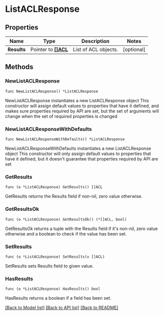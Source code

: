 # ListACLResponse

## Properties

Name | Type | Description | Notes
------------ | ------------- | ------------- | -------------
**Results** | Pointer to [**[]ACL**](ACL.md) | List of ACL objects. | [optional] 

## Methods

### NewListACLResponse

`func NewListACLResponse() *ListACLResponse`

NewListACLResponse instantiates a new ListACLResponse object
This constructor will assign default values to properties that have it defined,
and makes sure properties required by API are set, but the set of arguments
will change when the set of required properties is changed

### NewListACLResponseWithDefaults

`func NewListACLResponseWithDefaults() *ListACLResponse`

NewListACLResponseWithDefaults instantiates a new ListACLResponse object
This constructor will only assign default values to properties that have it defined,
but it doesn't guarantee that properties required by API are set

### GetResults

`func (o *ListACLResponse) GetResults() []ACL`

GetResults returns the Results field if non-nil, zero value otherwise.

### GetResultsOk

`func (o *ListACLResponse) GetResultsOk() (*[]ACL, bool)`

GetResultsOk returns a tuple with the Results field if it's non-nil, zero value otherwise
and a boolean to check if the value has been set.

### SetResults

`func (o *ListACLResponse) SetResults(v []ACL)`

SetResults sets Results field to given value.

### HasResults

`func (o *ListACLResponse) HasResults() bool`

HasResults returns a boolean if a field has been set.


[[Back to Model list]](../README.md#documentation-for-models) [[Back to API list]](../README.md#documentation-for-api-endpoints) [[Back to README]](../README.md)


